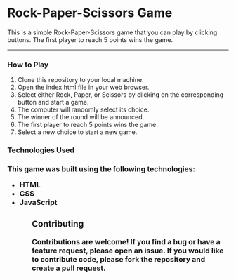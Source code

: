 <h1>Rock-Paper-Scissors Game</h1>
This is a simple Rock-Paper-Scissors game that you can play by clicking buttons. The first player to reach 5 points wins the game.
<hr>

<h3>How to Play</h3>
<ol>
<li>Clone this repository to your local machine.</li>
<li>Open the index.html file in your web browser.</li>
<li>Select either Rock, Paper, or Scissors by clicking on the corresponding button and start a game.</li>
<li>The computer will randomly select its choice.</li>
<li>The winner of the round will be announced.</li>
<li>The first player to reach 5 points wins the game.</li>
<li>Select a new choice to start a new game.</li>
</ol>

<h3>Technologies Used<h3>
This game was built using the following technologies:

<ul>

<li>HTML</li>
<li>CSS</li>
<li>JavaScript</li>
<ul/>
<h3>Contributing</h3>
Contributions are welcome! If you find a bug or have a feature request, please open an issue. If you would like to contribute code, please fork the repository and create a pull request.
